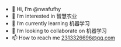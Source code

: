 - 👋 Hi, I’m @nwafufhy
- 👀 I’m interested in 智慧农业
- 🌱 I’m currently learning 机器学习
- 💞️ I’m looking to collaborate on 机器学习
- 📫 How to reach me 2313326696@qq.com

<!---
nwafufhy/nwafufhy is a ✨ special ✨ repository because its `README.md` (this file) appears on your GitHub profile.
You can click the Preview link to take a look at your changes.
--->
